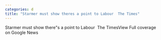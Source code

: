 ```yaml
---
categories: d
title: "Starmer must show theres a point to Labour  The Times"
---
```

Starmer must show there"s a point to Labour&nbsp;&nbsp;The TimesView Full coverage on Google News
